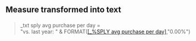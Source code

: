 <h2><p>Measure transformed into text </p></h2>

>_txt sply avg purchase per day = <br>
>"vs. last year: " & FORMAT([[_%SPLY avg purchase per day]](/Measures/Temporal%20measures/_%25SPLY%20avg%20purchase%20per%20day.md),"0.00%")
